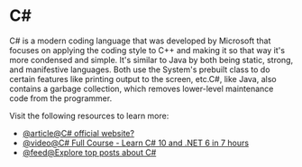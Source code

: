 # C\#

C# is a modern coding language that was developed by Microsoft that focuses on applying the coding style to C++ and making it so that way it's more condensed and simple. It's similar to Java by both being static, strong, and manifestive languages. Both use the System's prebuilt class to do certain features like printing output to the screen, etc.C#, like Java, also contains a garbage collection, which removes lower-level maintenance code from the programmer.

Visit the following resources to learn more:

- [@article@C# official website?](https://learn.microsoft.com/en-us/dotnet/csharp/)
- [@video@C# Full Course - Learn C# 10 and .NET 6 in 7 hours](https://www.youtube.com/watch?v=q_F4PyW8GTg)
- [@feed@Explore top posts about C#](https://app.daily.dev/tags/csharp?ref=roadmapsh)
